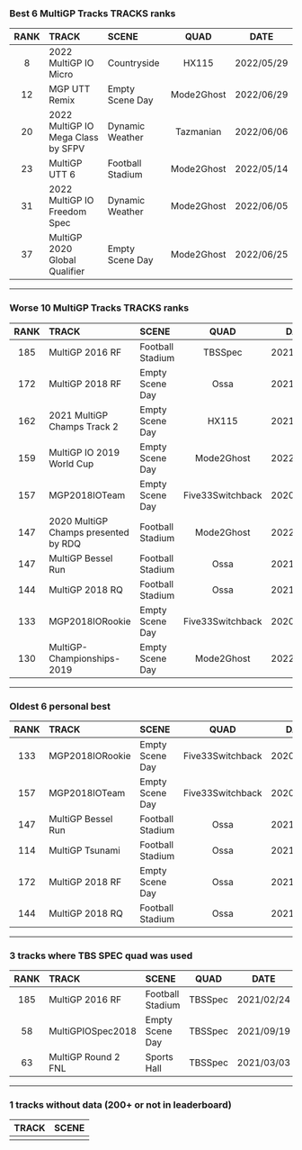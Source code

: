 ### Best 6 MultiGP Tracks TRACKS ranks
|RANK|TRACK|SCENE|QUAD|DATE|
|:---:|:---|:---|:---:|:---:|
|8|2022 MultiGP IO Micro|Countryside|HX115|2022/05/29|
|12|MGP UTT Remix|Empty Scene Day|Mode2Ghost|2022/06/29|
|20|2022 MultiGP IO Mega Class by SFPV|Dynamic Weather|Tazmanian|2022/06/06|
|23|MultiGP UTT 6|Football Stadium|Mode2Ghost|2022/05/14|
|31|2022 MultiGP IO Freedom Spec|Dynamic Weather|Mode2Ghost|2022/06/05|
|37|MultiGP 2020 Global Qualifier|Empty Scene Day|Mode2Ghost|2022/06/25|
---
### Worse 10 MultiGP Tracks TRACKS ranks
|RANK|TRACK|SCENE|QUAD|DATE|
|:---:|:---|:---|:---:|:---:|
|185|MultiGP 2016 RF|Football Stadium|TBSSpec|2021/02/24|
|172|MultiGP 2018 RF|Empty Scene Day|Ossa|2021/02/10|
|162|2021 MultiGP Champs Track 2|Empty Scene Day|HX115|2021/12/31|
|159|MultiGP IO 2019 World Cup|Empty Scene Day|Mode2Ghost|2022/06/29|
|157|MGP2018IOTeam|Empty Scene Day|Five33Switchback|2020/12/05|
|147|2020 MultiGP Champs presented by RDQ|Football Stadium|Mode2Ghost|2022/05/21|
|147|MultiGP Bessel Run|Football Stadium|Ossa|2021/02/06|
|144|MultiGP 2018 RQ|Football Stadium|Ossa|2021/02/10|
|133|MGP2018IORookie|Empty Scene Day|Five33Switchback|2020/12/05|
|130|MultiGP-Championships-2019|Empty Scene Day|Mode2Ghost|2022/06/06|
---
### Oldest 6 personal best
|RANK|TRACK|SCENE|QUAD|DATE|
|:---:|:---|:---|:---:|:---:|
|133|MGP2018IORookie|Empty Scene Day|Five33Switchback|2020/12/05|
|157|MGP2018IOTeam|Empty Scene Day|Five33Switchback|2020/12/05|
|147|MultiGP Bessel Run|Football Stadium|Ossa|2021/02/06|
|114|MultiGP Tsunami|Football Stadium|Ossa|2021/02/06|
|172|MultiGP 2018 RF|Empty Scene Day|Ossa|2021/02/10|
|144|MultiGP 2018 RQ|Football Stadium|Ossa|2021/02/10|
---
### 3 tracks where TBS SPEC quad was used
|RANK|TRACK|SCENE|QUAD|DATE|
|:---:|:---|:---|:---:|:---:|
|185|MultiGP 2016 RF|Football Stadium|TBSSpec|2021/02/24|
|58|MultiGPIOSpec2018|Empty Scene Day|TBSSpec|2021/09/19|
|63|MultiGP Round 2 FNL|Sports Hall|TBSSpec|2021/03/03|
---
### 1 tracks without data (200+ or not in leaderboard)
|TRACK|SCENE|
|:---|:---|
|||
